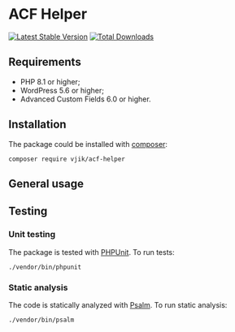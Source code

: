# ACF Helper

[![Latest Stable Version](https://poser.pugx.org/vjik/acf-helper/v/stable.png)](https://packagist.org/packages/vjik/acf-helper)
[![Total Downloads](https://poser.pugx.org/vjik/acf-helper/downloads.png)](https://packagist.org/packages/vjik/acf-helper)

## Requirements

- PHP 8.1 or higher;
- WordPress 5.6 or higher;
- Advanced Custom Fields 6.0 or higher.

## Installation

The package could be installed with [composer](https://getcomposer.org/download/):

```shell
composer require vjik/acf-helper
```

## General usage

## Testing

### Unit testing

The package is tested with [PHPUnit](https://phpunit.de/). To run tests:

```shell
./vendor/bin/phpunit
```

### Static analysis

The code is statically analyzed with [Psalm](https://psalm.dev/). To run static analysis:

```shell
./vendor/bin/psalm
```
